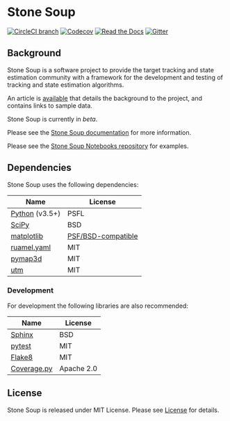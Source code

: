 # Stone Soup
[![CircleCI branch](https://img.shields.io/circleci/project/github/dstl/Stone-Soup/master.svg?label=tests&style=flat)](https://circleci.com/gh/dstl/Stone-Soup)
[![Codecov](https://img.shields.io/codecov/c/github/dstl/Stone-Soup.svg)](https://codecov.io/gh/dstl/Stone-Soup)
[![Read the Docs](https://img.shields.io/readthedocs/stonesoup.svg?style=flat)](https://stonesoup.readthedocs.io/en/latest/?badge=latest)
[![Gitter](https://img.shields.io/gitter/room/dstl/Stone-Soup.svg?color=informational&style=flat)](https://gitter.im/dstl/Stone-Soup?utm_source=badge&utm_medium=badge&utm_campaign=pr-badge&utm_content=badge)

## Background
Stone Soup is a software project to provide the target tracking and state estimation
community with a framework for the development and testing of tracking and state
estimation algorithms.

An article is [available](https://www.gov.uk/government/news/dstl-shares-new-open-source-framework-initiative) that details the background to the project, and contains links to sample data.

Stone Soup is currently in *beta*.

Please see the
[Stone Soup documentation](https://stonesoup.readthedocs.org/) for more
information.

Please see the
[Stone Soup Notebooks repository](https://github.com/dstl/Stone-Soup-Notebooks)
for examples.

## Dependencies
Stone Soup uses the following dependencies:

| Name | License |
| ---- | ------- |
| [Python](https://www.python.org/) (v3.5+) | PSFL |
| [SciPy](https://www.scipy.org/) | BSD |
| [matplotlib](https://matplotlib.org/) | [PSF/BSD-compatible](https://matplotlib.org/users/license.html) |
| [ruamel.yaml](https://yaml.readthedocs.io/) | MIT |
| [pymap3d](https://github.com/scivision/pymap3d) | MIT |
| [utm](https://github.com/Turbo87/utm) | MIT |

### Development
For development the following libraries are also recommended:

| Name | License |
| ---- | ------- |
| [Sphinx](https://www.sphinx-doc.org/) | BSD |
| [pytest](https://docs.pytest.org/) | MIT |
| [Flake8](https://flake8.pycqa.org/) | MIT |
| [Coverage.py](https://coverage.readthedocs.io/) | Apache 2.0 |

## License
Stone Soup is released under MIT License. Please see [License](LICENSE) for details.
